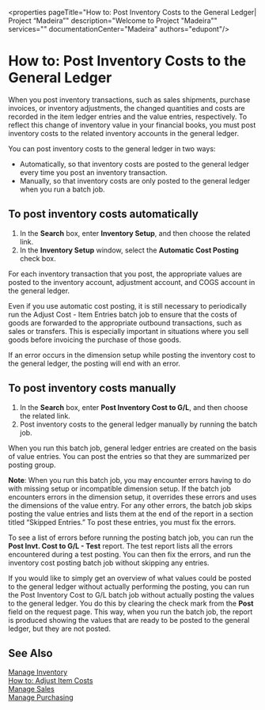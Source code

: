 <properties
                pageTitle="How to: Post Inventory Costs to the General Ledger| Project “Madeira”"
                description="Welcome to Project "Madeira""
                services=""
                documentationCenter="Madeira"
                authors="edupont"/>

# How to: Post Inventory Costs to the General Ledger   
When you post inventory transactions, such as sales shipments, purchase invoices, or inventory adjustments, the changed quantities and costs are recorded in the item ledger entries and the value entries, respectively. To reflect this change of inventory value in your financial books, you must post inventory costs to the related inventory accounts in the general ledger.

You can post inventory costs to the general ledger in two ways:

* Automatically, so that inventory costs are posted to the general ledger every time you post an inventory transaction.
* Manually, so that inventory costs are only posted to the general ledger when you run a batch job.

## To post inventory costs automatically
1. In the **Search** box, enter **Inventory Setup**, and then choose the related link.
2. In the **Inventory Setup** window, select the **Automatic Cost Posting** check box.

For each inventory transaction that you post, the appropriate values are posted to the inventory account, adjustment account, and COGS account in the general ledger.

Even if you use automatic cost posting, it is still necessary to periodically run the Adjust Cost - Item Entries batch job to ensure that the costs of goods are forwarded to the appropriate outbound transactions, such as sales or transfers. This is especially important in situations where you sell goods before invoicing the purchase of those goods.

If an error occurs in the dimension setup while posting the inventory cost to the general ledger, the posting will end with an error.

## To post inventory costs manually
1. In the **Search** box, enter **Post Inventory Cost to G/L**, and then choose the related link.
2. Post inventory costs to the general ledger manually by running the batch job.

When you run this batch job, general ledger entries are created on the basis of value entries. You can post the entries so that they are summarized per posting group.

**Note**: When you run this batch job, you may encounter errors having to do with missing setup or incompatible dimension setup. If the batch job encounters errors in the dimension setup, it overrides these errors and uses the dimensions of the value entry. For any other errors, the batch job skips posting the value entries and lists them at the end of the report in a section titled “Skipped Entries.” To post these entries, you must fix the errors.

To see a list of errors before running the posting batch job, you can run the **Post Invt. Cost to G/L - Test** report. The test report lists all the errors encountered during a test posting. You can then fix the errors, and run the inventory cost posting batch job without skipping any entries.

If you would like to simply get an overview of what values could be posted to the general ledger without actually performing the posting, you can run the Post Inventory Cost to G/L batch job without actually posting the values to the general ledger. You do this by clearing the check mark from the **Post** field on the request page. This way, when you run the batch job, the report is produced showing the values that are ready to be posted to the general ledger, but they are not posted.

## See Also
[Manage Inventory](inventory-manage-inventory.md)    
[How to: Adjust Item Costs](inventory-how-adjust-item-costs.md)  
[Manage Sales](sales-manage-sales.md)  
[Manage Purchasing](purchasing-manage-purchasing.md)
